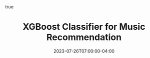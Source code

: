 ---
title: XGBoost Classifier for Music Recommendation
date: 2023-07-26T07:00:00-04:00
draft: true
ShowToc: true
math: true
tags: 
    - xg-boost
    - music-recommender
    - recommender-system
cover:
    image: images/recommender-system.jpg
    relative: true # To use relative path for cover image, used in hugo Page-bundles
---